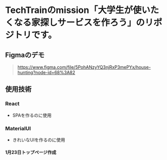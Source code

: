 # TechTrainのmission「大学生が使いたくなる家探しサービスを作ろう」のリポジトリです。
## Figmaのデモ
> https://www.figma.com/file/5PohANzyYQ3njRxP3mePYx/house-hunting?node-id=68%3A82
>

## 使用技術
### React
- SPAを作るのに使用

### MaterialUI
- きれいなUIを作るのに使用

#### 1月23日トップページ作成


